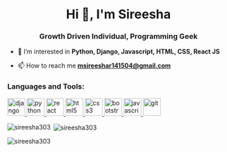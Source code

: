 <h1 align="center">Hi 👋, I'm Sireesha</h1>
<h3 align="center">Growth Driven Individual, Programming Geek</h3>

- 👀 I’m interested in **Python, Django, Javascript, HTML, CSS, React JS**

- 📫 How to reach me **msireeshar141504@gmail.com**

<h3 align="left">Languages and Tools:</h3>
<p align="left"> <a href="https://docs.djangoproject.com/en/4.1/" target="_blank"> <img src="https://www.vectorlogo.zone/logos/djangoproject/djangoproject-ar21.svg" alt="django" width="40" height="40"/> </a> <a href="https://www.python.org" target="_blank"> <img src="https://www.vectorlogo.zone/logos/python/python-icon.svg" alt="python" width="40" height="40"/> </a><a href="https://reactjs.org/" target="_blank"> <img src="https://www.vectorlogo.zone/logos/reactjs/reactjs-icon.svg" alt="react" width="40" height="40"/> </a>  <a href="https://www.w3.org/html/" target="_blank"> <img src="https://www.vectorlogo.zone/logos/w3_html5/w3_html5-icon.svg" alt="html5" width="40" height="40"/> </a><a href="https://www.w3schools.com/css/" target="_blank"> <img src="https://www.vectorlogo.zone/logos/w3_css/w3_css-icon.svg" alt="css3" width="40" height="40"/> </a> <a href="https://getbootstrap.com/" target="_blank"> <img src="https://www.vectorlogo.zone/logos/getbootstrap/getbootstrap-icon.svg" alt="bootstrap" width="40" height="40"/> </a>  <a href="https://developer.mozilla.org/en-US/docs/Web/JavaScript" target="_blank"> <img src="https://www.vectorlogo.zone/logos/javascript/javascript-icon.svg" alt="javascript" width="40" height="40"/> </a>  <a href="https://git-scm.com/" target="_blank"> <img src="https://www.vectorlogo.zone/logos/git-scm/git-scm-icon.svg" alt="git" width="40" height="40"/> </a></p>

<p><img align="left" src="https://github-readme-stats.vercel.app/api/top-langs?username=sireesha303&show_icons=true&locale=en&layout=compact" alt="sireesha303" /></p>

<p>&nbsp;<img align="center" src="https://github-readme-stats.vercel.app/api?username=sireesha303&show_icons=true&locale=en" alt="sireesha303" /></p>

<p><img align="center" src="https://github-readme-streak-stats.herokuapp.com/?user=sireesha303&" alt="sireesha303" /></p>
